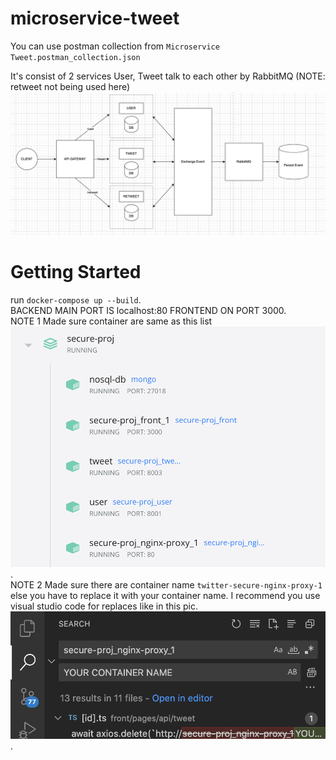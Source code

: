 # microservice-tweet


You can use postman collection from `Microservice Tweet.postman_collection.json`



It's consist of 2 services User, Tweet talk to each other by RabbitMQ
(NOTE: retweet not being used here)
![alt text](https://github.com/patkamon/microservice-tweet/blob/main/diagram.png)



# Getting Started      
run `docker-compose up --build`.  
BACKEND MAIN PORT IS localhost:80
FRONTEND ON PORT 3000.   
NOTE 1 Made sure container are same as this list 
![alt text](https://github.com/patkamon/twitter-secure/blob/main/containers.png).  
NOTE 2 Made sure there are container name `twitter-secure-nginx-proxy-1` else you have to replace it with your container name. I recommend you use visual studio code for replaces like in this pic.
![alt text](https://github.com/patkamon/twitter-secure/blob/main/change-name.png). 
